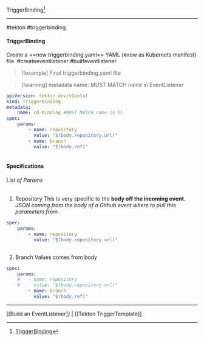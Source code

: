 TriggerBinding[^1]
***
#tekton #triggerbinding 
#### TriggerBinding

Create a ==new triggerbinding.yaml== YAML (know as Kubernets manifest) file.
#createeventlistener #builfeventlistener

>[!example] Final triggerbinding.yaml file

>[!warning] metadata name: MUST MATCH name in EventListener

```yaml
apiVersion: tekton.dev/v1beta1
kind: TriggerBinding
metadata: 
	name: cd-binding #MUST MATCH name in EL
spec:
	params:
		- name: repository
		  value: "$(body.repository.url)"
		- name: branch
		  value: "$(body.ref)"
	
```

#### Specifications
###### List of Params

1. Repository
This is very specific to the **body off the incoming event**.
*JSON coming from the body of a Github event where to pull this parameters from.*
```yaml
spec:
	params:
		- name: repository
		  value: "$(body.repository.url)"
	
```

2. Branch
Values comes from body

```yaml
spec:
	params:
	#	- name: repository
	#	  value: "$(body.repository.url)"
		- name: branch
		  value: "$(body.ref)"
```




***
[[Build an EventListener]] | [[Tekton TriggerTemplate]]

[^1]: [TriggerBinding](https://www.coursera.org/learn/continuous-integration-and-continuous-delivery-ci-cd/lecture/TEv7B/creating-tekton-triggers)